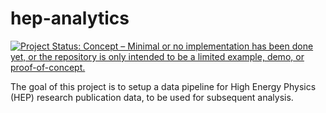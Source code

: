 
<!-- README.md is generated from README.Rmd. Please edit that file -->

# hep-analytics

<!-- badges: start -->

[![Project Status: Concept – Minimal or no implementation has been done
yet, or the repository is only intended to be a limited example, demo,
or
proof-of-concept.](https://www.repostatus.org/badges/latest/concept.svg)](https://www.repostatus.org/#concept)
<!-- badges: end -->

The goal of this project is to setup a data pipeline for High Energy
Physics (HEP) research publication data, to be used for subsequent
analysis.
